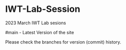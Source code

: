 # IWT-Lab-Session
2023 March IWT Lab sesions

#main - Latest Version of the site

Please check the branches for version (commit) history.
